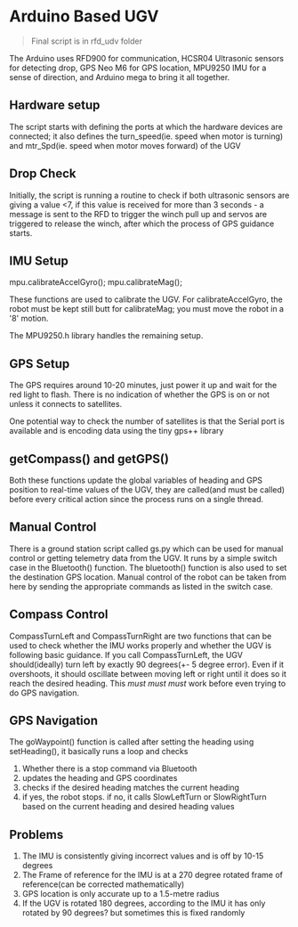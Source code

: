 # Arduino Based UGV

> Final script is in rfd_udv folder

The Arduino uses RFD900 for communication, HCSR04 Ultrasonic sensors for detecting drop, GPS Neo M6 for GPS location, MPU9250 IMU for a sense of direction, and Arduino mega to bring it all together.

## Hardware setup

The script starts with defining the ports at which the hardware devices are connected; it also defines the turn_speed(ie. speed when motor is turning) and mtr_Spd(ie. speed when motor moves forward) of the UGV

## Drop Check

Initially, the script is running a routine to check if both ultrasonic sensors are giving a value <7, if this value is received for more than 3 seconds - a message is sent to the RFD to trigger the winch pull up and servos are triggered to release the winch, after which the process of GPS guidance starts.

## IMU Setup

mpu.calibrateAccelGyro();
mpu.calibrateMag();

These functions are used to calibrate the UGV. For calibrateAccelGyro, the robot must be kept still butt for calibrateMag; you must move the robot in a '8' motion.

The MPU9250.h library handles the remaining setup.

## GPS Setup

The GPS requires around 10-20 minutes, just power it up and wait for the red light to flash. There is no indication of whether the GPS is on or not unless it connects to satellites. 

One potential way to check the number of satellites is that the Serial port is available and is encoding data using the tiny gps++ library

## getCompass() and getGPS()

Both these functions update the global variables of heading and GPS position to real-time values of the UGV, they are called(and must be called) before every critical action since the process runs on a single thread.

## Manual Control

There is a ground station script called gs.py which can be used for manual control or getting telemetry data from the UGV. It runs by a simple switch case in the Bluetooth() function. The bluetooth() function is also used to set the destination GPS location. Manual control of the robot can be taken from here by sending the appropriate commands as listed in the switch case.

## Compass Control

CompassTurnLeft and CompassTurnRight are two functions that can be used to check whether the IMU works properly and whether the UGV is following basic guidance. If you call CompassTurnLeft, the UGV should(ideally) turn left by exactly 90 degrees(+- 5 degree error). Even if it overshoots, it should oscillate between moving left or right until it does so it reach the desired heading. This *must must must* work before even trying to do GPS navigation.

## GPS Navigation

The goWaypoint() function is called after setting the heading using setHeading(), it basically runs a loop and checks
1. Whether there is a stop command via Bluetooth
2. updates the heading and GPS coordinates
3. checks if the desired heading matches the current heading
4. if yes, the robot stops. if no, it calls SlowLeftTurn or SlowRightTurn based on the current heading and desired heading values

## Problems

1. The IMU is consistently giving incorrect values and is off by 10-15 degrees
2. The Frame of reference for the IMU is at a 270 degree rotated frame of reference(can be corrected mathematically)
3. GPS location is only accurate up to a 1.5-metre radius
4. If the UGV is rotated 180 degrees, according to the IMU it has only rotated by 90 degrees? but sometimes this is fixed randomly

